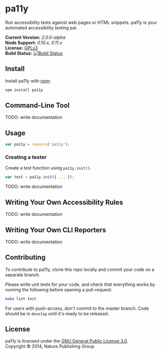 
pa11y
=====

Run accessibility tests against web pages or HTML snippets. pa11y is your automated accessibility testing pal.

**Current Version:** *2.0.0-alpha*  
**Node Support:** *0.10.x, 0.11.x*  
**License:** [GPLv3][gpl3]  
**Build Status:** [![Build Status][travis-img]][travis]


Install
-------

Install pa11y with [npm][npm]:

```sh
npm install pa11y
```


Command-Line Tool
-----------------

TODO: write documentation


Usage
-----

```js
var pa11y = require('pa11y');
```

### Creating a tester

Create a test function using `pa11y.init()`.

```js
var test = pa11y.init({ ... });
```

TODO: write documentation


Writing Your Own Accessibility Rules
------------------------------------

TODO: write documentation


Writing Your Own CLI Reporters
------------------------------

TODO: write documentation


Contributing
------------

To contribute to pa11y, clone this repo locally and commit your code on a separate branch.

Please write unit tests for your code, and check that everything works by running the following before opening a pull-request:

```sh
make lint test
```

For users with push-access, don't commit to the master branch. Code should be in `develop` until it's ready to be released.


License
-------

pa11y is licensed under the [GNU General Public License 3.0][gpl3].  
Copyright &copy; 2014, Nature Publishing Group



[gpl3]: http://www.gnu.org/licenses/gpl-3.0.html
[npm]: https://npmjs.org/
[travis]: https://travis-ci.org/nature/pa11y
[travis-img]: https://travis-ci.org/nature/pa11y.svg?branch=master
